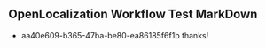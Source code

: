 ## OpenLocalization Workflow Test MarkDown
* aa40e609-b365-47ba-be80-ea86185f6f1b thanks!

<!--HONumber=Aug16_HO1-->


